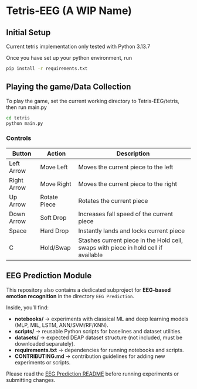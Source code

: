 # Tetris-EEG (A WIP Name)
## Initial Setup
Current tetris implementation only tested with Python 3.13.7

Once you have set up your python environment, run
```zsh
pip install -r requirements.txt
```

## Playing the game/Data Collection

To play the game, set the current working directory to Tetris-EEG/tetris, then run main.py

```zsh
cd tetris
python main.py
```

### Controls

| Button | Action | Description |
|---|---|---|
| Left Arrow | Move Left | Moves the current piece to the left |
| Right Arrow | Move Right | Moves the current piece to the right |
| Up Arrow | Rotate Piece | Rotates the current piece |
| Down Arrow | Soft Drop | Increases fall speed of the current piece |
| Space | Hard Drop | Instantly lands and locks current piece |
| C | Hold/Swap | Stashes current piece in the Hold cell, swaps with piece in hold cell if available |



## EEG Prediction Module

This repository also contains a dedicated subproject for **EEG-based emotion recognition** in the directory `EEG Prediction`.

Inside, you’ll find:
- **notebooks/** → experiments with classical ML and deep learning models (MLP, MIL, LSTM, ANN/SVM/RF/KNN).  
- **scripts/** → reusable Python scripts for baselines and dataset utilities.  
- **datasets/** → expected DEAP dataset structure (not included, must be downloaded separately).  
- **requirements.txt** → dependencies for running notebooks and scripts.  
- **CONTRIBUTING.md** → contribution guidelines for adding new experiments or scripts.  

Please read the [EEG Prediction README](EEG%20Prediction/README.md) before running experiments or submitting changes.
